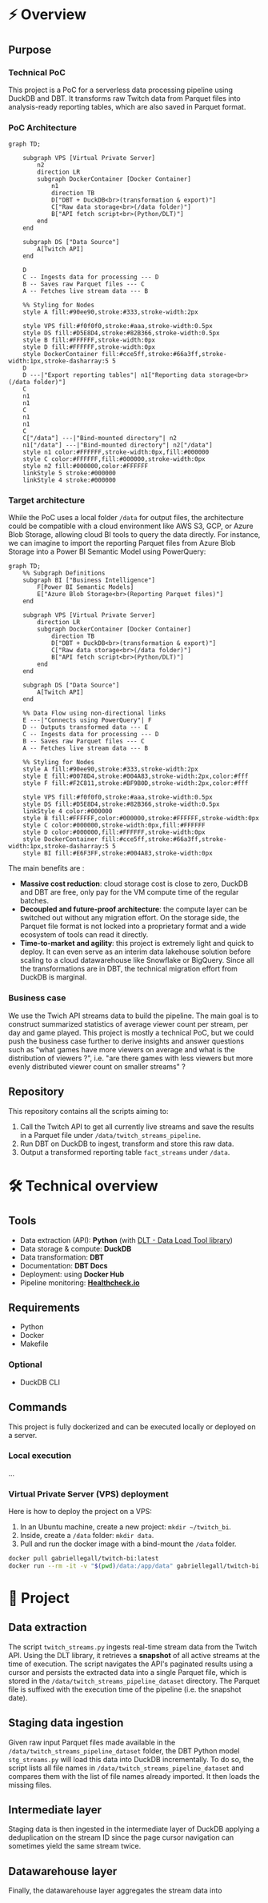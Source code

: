 # ⚡ Overview

## Purpose
### Technical PoC
This project is a PoC for a serverless data processing pipeline using DuckDB and DBT. It transforms raw Twitch data from Parquet files into analysis-ready reporting tables, which are also saved in Parquet format. 

### PoC Architecture
```mermaid
graph TD;

    subgraph VPS [Virtual Private Server]
		n2
        direction LR
        subgraph DockerContainer [Docker Container]
			n1
            direction TB
            D["DBT + DuckDB<br>(transformation & export)"]
            C["Raw data storage<br>(/data folder)"]
            B["API fetch script<br>(Python/DLT)"]
        end
    end

    subgraph DS ["Data Source"]
        A[Twitch API]
    end

    D
    C -- Ingests data for processing --- D
    B -- Saves raw Parquet files --- C
    A -- Fetches live stream data --- B

    %% Styling for Nodes
    style A fill:#90ee90,stroke:#333,stroke-width:2px

	style VPS fill:#f0f0f0,stroke:#aaa,stroke-width:0.5px
	style DS fill:#D5E8D4,stroke:#82B366,stroke-width:0.5px
	style B fill:#FFFFFF,stroke-width:0px
	style D fill:#FFFFFF,stroke-width:0px
	style DockerContainer fill:#cce5ff,stroke:#66a3ff,stroke-width:1px,stroke-dasharray:5 5
	D
	D ---|"Export reporting tables"| n1["Reporting data storage<br>(/data folder)"]
	C
	n1
	n1
	C
	n1
	n1
	C
	C["/data"] ---|"Bind-mounted directory"| n2
	n1["/data"] ---|"Bind-mounted directory"| n2["/data"]
	style n1 color:#FFFFFF,stroke-width:0px,fill:#000000
	style C color:#FFFFFF,fill:#000000,stroke-width:0px
	style n2 fill:#000000,color:#FFFFFF
	linkStyle 5 stroke:#000000
	linkStyle 4 stroke:#000000
```

### Target architecture
While the PoC uses a local folder `/data` for output files, the architecture could be compatible with a cloud environment like AWS S3, GCP, or Azure Blob Storage, allowing cloud BI tools to query the data directly. For instance, we can imagine to import the reporting Parquet files from Azure Blob Storage into a Power BI Semantic Model using PowerQuery:

```mermaid
graph TD;
    %% Subgraph Definitions
    subgraph BI ["Business Intelligence"]
        F[Power BI Semantic Models]
        E["Azure Blob Storage<br>(Reporting Parquet files)"]
    end

    subgraph VPS [Virtual Private Server]
        direction LR
        subgraph DockerContainer [Docker Container]
            direction TB
            D["DBT + DuckDB<br>(transformation & export)"]
            C["Raw data storage<br>(/data folder)"]
            B["API fetch script<br>(Python/DLT)"]
        end
    end

    subgraph DS ["Data Source"]
        A[Twitch API]
    end

    %% Data Flow using non-directional links
    E ---|"Connects using PowerQuery"| F
    D -- Outputs transformed data --- E
    C -- Ingests data for processing --- D
    B -- Saves raw Parquet files --- C
    A -- Fetches live stream data --- B

    %% Styling for Nodes
    style A fill:#90ee90,stroke:#333,stroke-width:2px
    style E fill:#0078D4,stroke:#004A83,stroke-width:2px,color:#fff
    style F fill:#F2C811,stroke:#BF9B0D,stroke-width:2px,color:#fff

	style VPS fill:#f0f0f0,stroke:#aaa,stroke-width:0.5px
	style DS fill:#D5E8D4,stroke:#82B366,stroke-width:0.5px
	linkStyle 4 color:#000000
	style B fill:#FFFFFF,color:#000000,stroke:#FFFFFF,stroke-width:0px
	style C color:#000000,stroke-width:0px,fill:#FFFFFF
	style D color:#000000,fill:#FFFFFF,stroke-width:0px
	style DockerContainer fill:#cce5ff,stroke:#66a3ff,stroke-width:1px,stroke-dasharray:5 5
	style BI fill:#E6F3FF,stroke:#004A83,stroke-width:0px
```

The main benefits are :
- **Massive cost reduction**: cloud storage cost is close to zero, DuckDB and DBT are free, only pay for the VM compute time of the regular batches.
- **Decoupled and future-proof architecture**: the compute layer can be switched out without any migration effort. On the storage side, the Parquet file format is not locked into a proprietary format and a wide ecosystem of tools can read it directly.
- **Time-to-market and agility**: this project is extremely light and quick to deploy. It can even serve as an interim data lakehouse solution before scaling to a cloud datawarehouse like Snowflake or BigQuery. Since all the transformations are in DBT, the technical migration effort from DuckDB is marginal.

  

### Business case
We use the Twich API streams data to build the pipeline. The main goal is to construct summarized statistics of average viewer count per stream, per day and game played.
This project is mostly a technical PoC, but we could push the business case further to derive insights and answer questions such as "what games have more viewers on average and what is the distribution of viewers ?", i.e. "are there games with less viewers but more evenly distributed viewer count on smaller streams" ?

## Repository
This repository contains all the scripts aiming to: 
1. Call the Twitch API to get all currently live streams and save the results in a Parquet file under `/data/twitch_streams_pipeline`.
2. Run DBT on DuckDB to ingest, transform and store this raw data.
3. Output a transformed reporting table `fact_streams` under `/data`.

# 🛠️ Technical overview
## Tools
- Data extraction (API): **Python** (with [DLT - Data Load Tool library](https://dlthub.com))
- Data storage & compute: **DuckDB**
- Data transformation: **DBT**
- Documentation: **DBT Docs**
- Deployment: using **Docker Hub**
- Pipeline monitoring: [**Healthcheck.io**](https://healthchecks.io/)

## Requirements
- Python
- Docker
- Makefile

### Optional
- DuckDB CLI

## Commands
This project is fully dockerized and can be executed locally or deployed on a server.

### Local execution
...

### Virtual Private Server (VPS) deployment
Here is how to deploy the project on a VPS:
1. In an Ubuntu machine, create a new project: `mkdir ~/twitch_bi`.
2. Inside, create a `/data` folder: `mkdir data`.
3. Pull and run the docker image with a bind-mount the `/data` folder.
```bash
docker pull gabriellegall/twitch-bi:latest
docker run --rm -it -v "$(pwd)/data:/app/data" gabriellegall/twitch-bi:latest
```

# 📂 Project

## Data extraction
The script `twitch_streams.py` ingests real-time stream data from the Twitch API. Using the DLT library, it retrieves a **snapshot** of all active streams at the time of execution. The script navigates the API's paginated results using a cursor and persists the extracted data into a single Parquet file, which is stored in the `/data/twitch_streams_pipeline_dataset` directory. The Parquet file is suffixed with the execution time of the pipeline (i.e. the snapshot date).

## Staging data ingestion
Given raw input Parquet files made available in the `/data/twitch_streams_pipeline_dataset` folder, the DBT Python model `stg_streams.py` will load this data into DuckDB incrementally.
To do so, the script lists all file names in `/data/twitch_streams_pipeline_dataset` and compares them with the list of file names already imported. It then loads the missing files.

## Intermediate layer
Staging data is then ingested in the intermediate layer of DuckDB applying a deduplication on the stream ID since the page cursor navigation can sometimes yield the same stream twice.

## Datawarehouse layer
Finally, the datawarehouse layer aggregates the stream data into 

